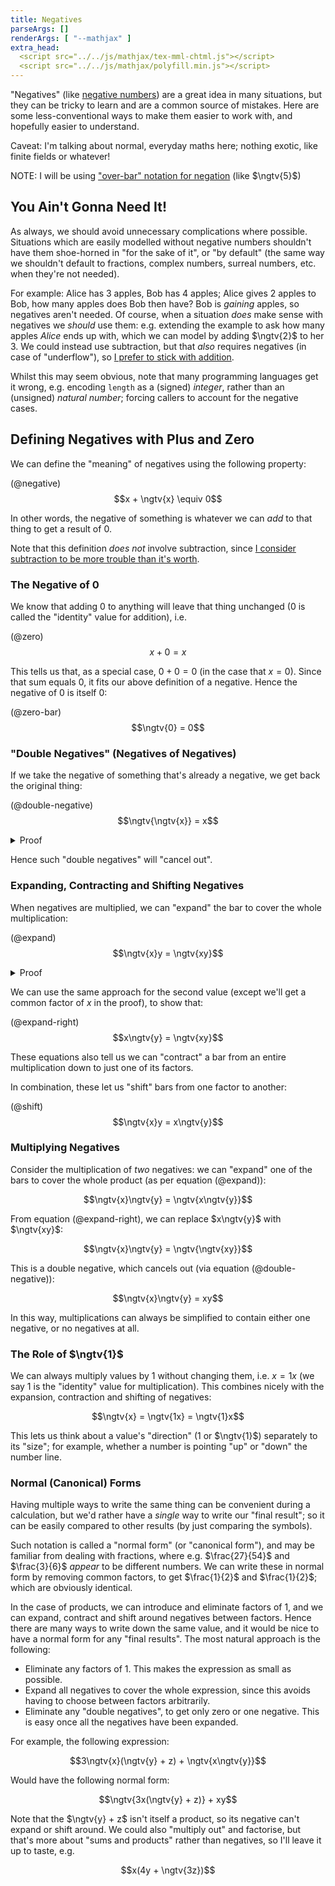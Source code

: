 ```yaml
---
title: Negatives
parseArgs: []
renderArgs: [ "--mathjax" ]
extra_head:
  <script src="../../js/mathjax/tex-mml-chtml.js"></script>
  <script src="../../js/mathjax/polyfill.min.js"></script>
---
```


"Negatives" (like [negative
numbers](https://en.wikipedia.org/wiki/Negative_number)) are a great idea in
many situations, but they can be tricky to learn and are a common source of
mistakes. Here are some less-conventional ways to make them easier to work with,
and hopefully easier to understand.

Caveat: I'm talking about normal, everyday maths here; nothing exotic, like
finite fields or whatever!

NOTE: I will be using
["over-bar" notation for negation](negative_bar_notation.html) (like $\ngtv{5}$)

## You Ain't Gonna Need It! ##

As always, we should avoid unnecessary complications where possible. Situations
which are easily modelled without negative numbers shouldn't have them
shoe-horned in "for the sake of it", or "by default" (the same way we shouldn't
default to fractions, complex numbers, surreal numbers, etc. when they're
not needed).

For example: Alice has 3 apples, Bob has 4 apples; Alice gives 2 apples to
Bob, how many apples does Bob then have? Bob is *gaining* apples, so negatives
aren't needed. Of course, when a situation *does* make sense with negatives we
*should* use them: e.g. extending the example to ask how many apples *Alice*
ends up with, which we can model by adding $\ngtv{2}$ to her $3$. We could
instead use subtraction, but that *also* requires negatives (in case of
"underflow"), so [I prefer to stick with addition](subtraction.html).

Whilst this may seem obvious, note that many programming languages get it wrong,
e.g. encoding `length` as a (signed) *integer*, rather than an
(unsigned) *natural number*; forcing callers to account for the negative cases.

## Defining Negatives with Plus and Zero ##

We can define the "meaning" of negatives using the following property:

(@negative) $$x + \ngtv{x} \equiv 0$$

In other words, the negative of something is whatever we can *add* to that thing
to get a result of $0$.

Note that this definition *does not* involve subtraction, since [I consider
subtraction to be more trouble than it's worth](subtraction.html).

### The Negative of $0$ ###

We know that adding $0$ to anything will leave that thing unchanged ($0$ is
called the "identity" value for addition), i.e.

(@zero) $$x + 0 = x$$

This tells us that, as a special case, $0 + 0 = 0$ (in the case that $x = 0$).
Since that sum equals $0$, it fits our above definition of a negative. Hence the
negative of $0$ is itself $0$:

(@zero-bar) $$\ngtv{0} = 0$$

### "Double Negatives" (Negatives of Negatives) ###

If we take the negative of something that's already a negative, we get back the
original thing:

(@double-negative) $$\ngtv{\ngtv{x}} = x$$

<details class="odd">
 <summary>Proof</summary>

We can add $0$ to a "double negative" without changing it (as per equation
(@zero)):

$$\ngtv{\ngtv{x}} = \ngtv{\ngtv{x}} + 0$$

We can replace $0$ with the sum of a value and its negative (as per equation
(@negative)). Let's replace the $0$ with the sum of $x$ and its negative
$\ngtv{x}$:

$$\ngtv{\ngtv{x}} = \ngtv{\ngtv{x}} + x + \ngtv{x}$$

Let's rearrange this sum, and introduce parentheses to make the next step
clearer:

$$\ngtv{\ngtv{x}} = x + (\ngtv{x} + \ngtv{\ngtv{x}})$$

The expression in the parentheses is the sum of a value ($\ngtv{x}$) and its
negative ($\ngtv{\ngtv{x}}$), which is $0$ (according to equation (@negative)):

$$\ngtv{\ngtv{x}} = x + 0$$

Finally, we can get rid of the addition since it doesn't change the value (as
per equation (@zero)):

$$\ngtv{\ngtv{x}} = x$$

QED

</details>

Hence such "double negatives" will "cancel out".

### Expanding, Contracting and Shifting Negatives ###

When negatives are multiplied, we can "expand" the bar to cover the whole
multiplication:

(@expand) $$\ngtv{x}y = \ngtv{xy}$$

<details class="odd">
  <summary>Proof</summary>

Adding $0$ to our multiplication won't change its value (equation (@zero)):

$$\ngtv{x}y = \ngtv{x}y + 0$$

We can replace that $0$ with the sum of a value ($xy$) and its negative
($\ngtv{xy}$) as per equation (@negative):

$$\ngtv{x}y = \ngtv{x}y + xy + \ngtv{xy}$$

The first two terms have a common factor of $y$, which we can factor out:

$$\ngtv{x}y = (\ngtv{x} + x)y + \ngtv{xy}$$

Those parentheses contain the sum of a value ($x$) and its negation
($\ngtv{x}$), which is equal to $0$ (equation (@negative)):

$$\ngtv{x}y = 0y + \ngtv{xy}$$

Multiplying by $0$ always gives $0$:

$$\ngtv{x}y = 0 + \ngtv{xy}$$

Finally we can remove the addition (as per equation (@zero)):

$$\ngtv{x}y = \ngtv{xy}$$

QED

</details>

We can use the same approach for the second value (except we'll get a common
factor of $x$ in the proof), to show that:

(@expand-right) $$x\ngtv{y} = \ngtv{xy}$$

These equations also tell us we can "contract" a bar from an entire
multiplication down to just one of its factors.

In combination, these let us "shift" bars from one factor to another:

(@shift) $$\ngtv{x}y = x\ngtv{y}$$

### Multiplying Negatives ###

Consider the multiplication of *two* negatives: we can "expand" one of the bars
to cover the whole product (as per equation (@expand)):

$$\ngtv{x}\ngtv{y} = \ngtv{x\ngtv{y}}$$

From equation (@expand-right), we can replace $x\ngtv{y}$ with $\ngtv{xy}$:

$$\ngtv{x}\ngtv{y} = \ngtv{\ngtv{xy}}$$

This is a double negative, which cancels out (via equation (@double-negative)):

$$\ngtv{x}\ngtv{y} = xy$$

In this way, multiplications can always be simplified to contain either one
negative, or no negatives at all.

### The Role of $\ngtv{1}$ ###

We can always multiply values by $1$ without changing them, i.e. $x = 1x$ (we
say $1$ is the "identity" value for multiplication). This combines nicely with
the expansion, contraction and shifting of negatives:

$$\ngtv{x} = \ngtv{1x} = \ngtv{1}x$$

This lets us think about a value's "direction" ($1$ or $\ngtv{1}$) separately
to its "size"; for example, whether a number is pointing "up" or "down" the
number line.

### Normal (Canonical) Forms ###

Having multiple ways to write the same thing can be convenient during a
calculation, but we'd rather have a *single* way to write our "final result"; so
it can be easily compared to other results (by just comparing the symbols).

Such notation is called a "normal form" (or "canonical form"), and may be
familiar from dealing with fractions, where e.g. $\frac{27}{54}$ and
$\frac{3}{6}$ *appear* to be different numbers. We can write these in normal
form by removing common factors, to get $\frac{1}{2}$ and $\frac{1}{2}$; which
are obviously identical.

In the case of products, we can introduce and eliminate factors of $1$, and we
can expand, contract and shift around negatives between factors. Hence there are
many ways to write down the same value, and it would be nice to have a normal
form for any "final results". The most natural approach is the following:

 - Eliminate any factors of $1$. This makes the expression as small as possible.
 - Expand all negatives to cover the whole expression, since this avoids having
   to choose between factors arbitrarily.
 - Eliminate any "double negatives", to get only zero or one negative. This is
   easy once all the negatives have been expanded.

For example, the following expression:

$$3\ngtv{x}(\ngtv{y} + z) + \ngtv{x\ngtv{y}}$$

Would have the following normal form:

$$\ngtv{3x(\ngtv{y} + z)} + xy$$

Note that the $\ngtv{y} + z$ isn't itself a product, so its negative can't
expand or shift around. We could also "multiply out" and factorise, but that's
more about "sums and products" rather than negatives, so I'll leave it up to
taste, e.g.

$$x(4y + \ngtv{3z})$$
